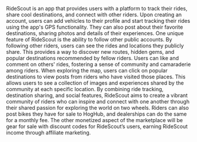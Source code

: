 RideScout is an app that provides users with a platform to track their rides, share cool destinations, and connect with other riders. Upon creating an account, users can add vehicles to their profile and start tracking their rides using the app's GPS functionality. They can also post about their favorite destinations, sharing photos and details of their experiences. One unique feature of RideScout is the ability to follow other public accounts. By following other riders, users can see the rides and locations they publicly share. This provides a way to discover new routes, hidden gems, and popular destinations recommended by fellow riders. Users can like and comment on others' rides, fostering a sense of community and camaraderie among riders. When exploring the map, users can click on popular destinations to view posts from riders who have visited those places. This allows users to see a collection of images and experiences shared by the community at each specific location. By combining ride tracking, destination sharing, and social features, RideScout aims to create a vibrant community of riders who can inspire and connect with one another through their shared passion for exploring the world on two wheels.
Riders can also post bikes they have for sale to HogHub, and dealerships can do the same for a monthly fee. The other monetized aspect of the marketplace will be gear for sale with discount codes for RideScout’s users, earning RideScout income through affiliate marketing. 
